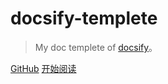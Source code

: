 # docsify-templete

> My doc templete of [docsify](https://docsify.js.org/)。



[GitHub](https://github.com/imtianx/docsify-templete)
[开始阅读](/README.md)
